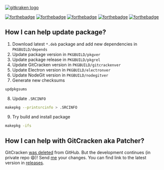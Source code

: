[![gitkraken logo](https://cdn.rawgit.com/KillWolfVlad/GitKraken-Pro-AUR/1f92490bcec748ea5986f4ea7b366f1d95628818/logo.svg)](https://www.gitkraken.com/)

[![forthebadge](https://forthebadge.com/images/badges/uses-git.svg)](https://forthebadge.com) [![forthebadge](https://forthebadge.com/images/badges/uses-js.svg)](https://forthebadge.com) [![forthebadge](https://forthebadge.com/images/badges/uses-html.svg)](https://forthebadge.com) [![forthebadge](https://forthebadge.com/images/badges/uses-css.svg)](https://forthebadge.com) [![forthebadge](https://forthebadge.com/images/badges/built-by-codebabes.svg)](https://forthebadge.com)

## How I can help update package?

1. Download latest `*.deb` package and add new dependencies in `PKGBUILD/depends`
2. Update package version in `PKGBUILD/pkgver`
3. Update package release in `PKGBUILD/pkgrel`
4. Update GitCracken version in `PKGBUILD/gitcrackenver`
5. Update Electron version in `PKGBUILD/electronver`
6. Update NodeGit version in `PKGBUILD/nodegitver`
7. Generate new checksums

```bash
updpkgsums
```

8. Update `.SRCINFO`

```bash
makepkg --printsrcinfo > .SRCINFO
```

9. Try build and install package

```bash
makepkg -ifs
```

## How I can help with GitCracken aka Patcher?

GitCracken [was deleted](https://github.com/github/dmca/blob/master/2017/2017-02-28-GitKraken.md) from GitHub. But the development continues (in private repo :smile:)! Send [me](https://vk.com/killwolfvlad) your changes. You can find link to the latest version in [releases](https://github.com/KillWolfVlad/GitKraken-Pro-AUR/releases).

